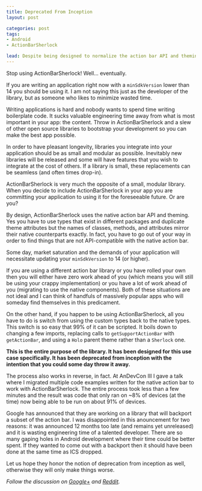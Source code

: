 ```yaml
---
title: Deprecated From Inception
layout: post

categories: post
tags:
- Android
- ActionBarSherlock

lead: Despite being designed to normalize the action bar API and theming across all modern versions of Android, the library has been deprecated from day one.
---
```


Stop using ActionBarSherlock!  Well... eventually.

If you are writing an application right now with a `minSdkVersion` lower than 14 you should be using it. I am not saying this just as the developer of the library, but as someone who likes to minimize wasted time.

Writing applications is hard and nobody wants to spend time writing boilerplate code. It sucks valuable engineering time away from what is most important in your app: the content. Throw in ActionBarSherlock and a slew of other open source libraries to bootstrap your development so you can make the best app possible.

In order to have pleasant longevity, libraries you integrate into your application should be as small and modular as possible. Inevitably new libraries will be released and some will have features that you wish to integrate at the cost of others. If a library is small, these replacements can be seamless (and often times drop-in).

ActionBarSherlock is very much the opposite of a small, modular library. When you decide to include ActionBarSherlock in your app you are committing your application to using it for the foreseeable future. Or are you?

By design, ActionBarSherlock uses the native action bar API and theming. Yes you have to use types that exist in different packages and duplicate theme attributes but the names of classes, methods, and attributes mirror their native counterparts exactly. In fact, you have to go out of your way in order to find things that are not API-compatible with the native action bar.

Some day, market saturation and the demands of your application will necessitate updating your `minSdkVersion` to 14 (or higher).

If you are using a different action bar library or you have rolled your own then you will either have zero work ahead of you (which means you will still be using your crappy implementation) or you have a lot of work ahead of you (migrating to use the native components). Both of these situations are not ideal and I can think of handfuls of massively popular apps who will someday find themselves in this predicament.

On the other hand, if you happen to be using ActionBarSherlock, all you have to do is switch from using the custom types back to the native types. This switch is so easy that 99% of it can be scripted. It boils down to changing a few imports, replacing calls to `getSupportActionBar` with `getActionBar`, and using a `Holo` parent theme rather than a `Sherlock` one.

**This is the entire purpose of the library. It has been designed for this use case specifically. It has been deprecated from inception with the intention that you could some day throw it away.**

The process also works in reverse, in fact. At AnDevCon III I gave a talk where I migrated multiple code examples written for the native action bar to work with ActionBarSherlock. The entire process took less than a few minutes and the result was code that only ran on ~8% of devices (at the time) now being able to be run on about 91% of devices.

Google has announced that they are working on a library that will backport a subset of the action bar. I was disappointed in this anouncement for two reasons: it was announced 12 months too late (and remains yet unreleased) and it is wasting engineering time of a talented developer. There are so many gaping holes in Android development where their time could be better spent. If they wanted to come out with a backport then it should have been done at the same time as ICS dropped.

Let us hope they honor the notion of deprecation from inception as well, otherwise they will only make things worse.

*Follow the discussion on [Google+][1] and [Reddit][2].*

 [1]: https://plus.google.com/u/1/108284392618554783657/posts/SA1KF2uHBnM
 [2]: http://www.reddit.com/r/androiddev/comments/10rybj/actionbarsherlock_deprecated_from_inception/